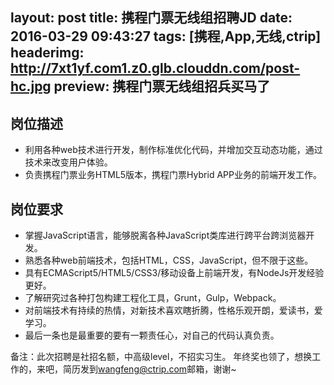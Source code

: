 layout: post
title: 携程门票无线组招聘JD
date: 2016-03-29 09:43:27
tags: [携程,App,无线,ctrip]
headerimg: http://7xt1yf.com1.z0.glb.clouddn.com/post-hc.jpg
preview: 携程门票无线组招兵买马了
---
## 岗位描述
* 利用各种web技术进行开发，制作标准优化代码，并增加交互动态功能，通过技术来改变用户体验。
* 负责携程门票业务HTML5版本，携程门票Hybrid APP业务的前端开发工作。

<!--more-->
## 岗位要求
* 掌握JavaScript语言，能够脱离各种JavaScript类库进行跨平台跨浏览器开发。
* 熟悉各种web前端技术，包括HTML，CSS，JavaScript，但不限于这些。
* 具有ECMAScript5/HTML5/CSS3/移动设备上前端开发，有NodeJs开发经验更好。
* 了解研究过各种打包构建工程化工具，Grunt，Gulp，Webpack。
* 对前端技术有持续的热情，对新技术喜欢瞎折腾，性格乐观开朗，爱读书，爱学习。
* 最后一条也是最重要的要有一颗责任心，对自己的代码认真负责。

备注：此次招聘是社招名额，中高级level，不招实习生。
年终奖也领了，想换工作的，来吧，简历发到<wangfeng@ctrip.com>邮箱，谢谢~
